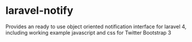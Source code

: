 laravel-notify
==============

Provides an ready to use object oriented notification interface for laravel 4, including working example javascript and css for Twitter Bootstrap 3
